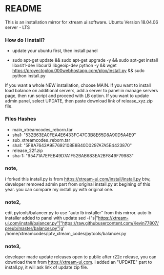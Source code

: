 # README #

This is an installation mirror for xtream ui software.
Ubuntu Version 18.04.06 server - LTS
### How do I install? ###

* update your ubuntu first, then install panel

* sudo apt-get update && sudo apt-get upgrade -y && sudo apt-get install libxslt1-dev libcurl3 libgeoip-dev python -y &&
wget https://proyectoplox.000webhostapp.com/plox/install.py && sudo python install.py

If you want a whole NEW installation, choose MAIN.
If you want to install load balance on additional servers, add a server to panel in manage servers page, then run script and proceed with LB option.
If you want to update admin panel, select UPDATE, then paste download link of release_xyz.zip file.

### Files Hashes ###

*	main_xtreamcodes_reborn.tar
*	sha1: "532B63EA0FEA4E6433FC47C3B8E65D8A90D5A4E9"
*	sub_xtreamcodes_reborn.tar
*	sha1: "5F8A7643A9E7692108E8B40D0297A7A5E4423870"
*	release_22f.zip
*	sha-1: "95471A7EFEB49D7A1F52BAB683EA2BF849F79983"

### note, ###
i forked this install.py is from https://xtream-ui.com/install/install.py
btw, developer removed admin part from original install.py at begining of this year.
you can compare my install.py with original one.

### note2, ###
edit pytools/balancer.py to use "auto lb installer" from this mirror. auto lb installer added to panel with update
sed -i 's|"https://xtream-ui.com/install/balancer.py"|"https://raw.githubusercontent.com/Kevin77807/preub/master/balancer.py"|g' /home/xtreamcodes/iptv_xtream_codes/pytools/balancer.py

### note3, ###
developer made update releases open to public after r22c release, you can download them from https://xtream-ui.com.
i added an "UPDATE" part to install.py, it will ask link of update zip file.
